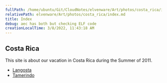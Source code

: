 ```yaml
---
fullPath: /home/ubuntu/Git/CloudNotes/elvenware/Art/photos/costa_rica/index.md
relativePath: elvenware/Art/photos/costa_rica/index.md
title: Index
debug: aec has both but checking ELF code
creationLocalTime: 3/8/2022, 11:43:18 AM
---
```


<!-- toc -->
<!-- tocstop -->

## Costa Rica

This site is about our vacation in Costa Rica during the Summer of 2011.

-   [Langosta](langosta.html)
-   [Tamerindo](tamarindo.html)
